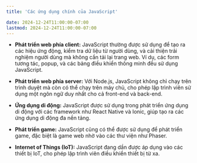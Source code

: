 ```yaml
---
title: 'Các ứng dụng chính của JavaScript'

date: 2024-12-24T11:00:00-07:00
lastmod: 2024-12-24T11:00:00-07:00
---
```


- **Phát triển web phía client:** JavaScript thường được sử dụng để tạo ra các hiệu ứng động, kiểm tra dữ liệu từ người dùng, và cải thiện trải nghiệm người dùng mà không cần tải lại trang web. Ví dụ, các form tương tác, popup, và các bảng điều khiển thông minh đều sử dụng JavaScript.

- **Phát triển web phía server:** Với Node.js, JavaScript không chỉ chạy trên trình duyệt mà còn có thể chạy trên máy chủ, cho phép lập trình viên sử dụng một ngôn ngữ duy nhất cho cả front-end và back-end.

- **Ứng dụng di động:** JavaScript được sử dụng trong phát triển ứng dụng di động với các framework như React Native và Ionic, giúp tạo ra các ứng dụng di động đa nền tảng.

- **Phát triển game:** JavaScript cũng có thể được sử dụng để phát triển game, đặc biệt là game web nhờ vào các thư viện như Phaser.

- **Internet of Things (IoT):** JavaScript đang dần được áp dụng vào các thiết bị IoT, cho phép lập trình viên điều khiển thiết bị từ xa.